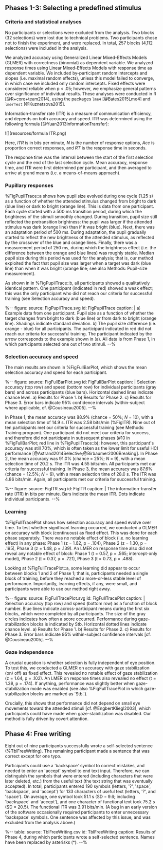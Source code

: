 ## Phases 1-3: Selecting a predefined stimulus

### Criteria and statistical analyses

No participants or selections were excluded from the analysis. Two blocks (32 selections) were lost due to technical problems. Two participants chose not to finish the experiment, and were replaced. In total, 257 blocks (4,112 selections) were included in the analysis.

We analyzed accuracy using Generalized Linear Mixed-Effects Models (GLMER) with correctness (binomial) as dependent variable. We analyzed response times using Linear Mixed-Effects Models with response time as dependent variable. We included by-participant random intercepts and slopes (i.e. maximal random effects), unless this model failed to converge, in which case we included only random intercepts. Fixed effects were considered reliable when p < .05; however, we emphasize general patterns over significance of individual results. These analyses were conducted in R [@R+core+team2014], using the packages `lme4` [@Bates2015Lme4] and `lmerTest` [@Kuznetsova2015].

Information-transfer rate (ITR) is a measure of communication efficiency, and depends on both accuracy and speed. ITR was determined using the following formula [@Yuan2013InformationTransfer]:

![](resources/formula ITR.png)

Here, *ITR* is in bits per minute, *N* is the number of response options, *Acc* is proportion correct responses, and *RT* is the response time in seconds.

The response time was the interval between the start of the first selection cycle and the end of the last selection cycle. Mean accuracy, response time, and ITR were first determined per participant, and then averaged to arrive at grand means (i.e. a means-of-means approach).

### Pupillary responses

%FigPupilTrace::a shows how pupil size evolved during one cycle (1.25 s) as a function of whether the attended stimulus changed from bright to dark (blue line) or dark to bright (orange line). This is data from one participant. Each cycle started with a 500 ms transition period, during which the brightness of the stimuli smoothly changed. During transition, pupil size still reflected the pretransition brightness: the pupil was larger if the attended stimulus was dark (orange line) than if it was bright (blue). Next, there was an adaptation period of 500 ms. During adaptation, the pupil gradually started to reflect the new brightness of the attended stimulus, as reflected by the crossover of the blue and orange lines. Finally, there was a measurement period of 250 ms, during which the brightness effect (i.e. the difference between the orange and blue lines) was roughly stable. Median pupil size during this period was used for the analysis; that is, our method exploited the fact that pupil size was larger when a target was dark (blue line) than when it was bright (orange line; see also Methods: Pupil-size measurement).

As shown in in %FigPupilTrace::b, all participants showed a qualitatively identical pattern. One participant (indicated in red) showed a weak effect; this was the only participant who did not reach our criteria for successful training (see Selection accuracy and speed).

%--
figure:
 source: FigPupilTrace.svg
 id: FigPupilTrace
 caption: |
  a) Example data from one participant. Pupil size as a function of whether the target changes from bright to dark (blue line) or from dark to bright (orange line). Shadings indicate standard deviation. b) The pupil size difference (i.e. orange - blue) for all participants. The participant indicated in red did not reach our criteria for successful training. The participant indicated by the arrow corresponds to the example shown in (a). All data is from Phase 1, in which participants selected one out of two stimuli.
--%

### Selection accuracy and speed

The main results are shown in %FigFullBarPlot, which shows the mean selection accuracy and speed for each participant.

%--
figure:
 source: FigFullBarPlot.svg
 id: FigFullBarPlot
 caption: |
  Selection accuracy (top row) and speed (bottom row) for individual participants (gray bars) and across participants (blue bars). Horizontal dashed lines indicate chance level. a) Results for Phase 1. b) Results for Phase 2. c) Results for Phase 3. Error bars indicate 95% confidence intervals [within-subject where applicable, cf. @Cousineau2005].
--%

In Phase 1, the mean accuracy was 88.9% (chance = 50%; *N* = 10), with a mean selection time of 14.9 s. ITR was 2.58 bits/min (%FigITR). Nine out of ten participants met our criteria for successful training (see Methods: Training program). One participant did not meet our criteria for success, and therefore did not participate in subsequent phases (#10 in %FigFullBarPlot; red line in %FigPupilTrace::b); however, this participant's accuracy was still 70%, which is often taken as the lower limit for useful HCI performance [@Astrand2014Selective;@Birbaumer2006Breaking]. In Phase 2, the mean accuracy was 91.0% (chance = 25%; *N* = 9), with a mean selection time of 20.2 s. The ITR was 4.55 bits/min. All participants met our criteria for successful training. In Phase 3, the mean accuracy was 87.6% (chance = 12.5%; *N* = 9), with a mean selection time of 28.0 s. The ITR was 4.86 bits/min. Again, all participants met our criteria for successful training.

%--
figure:
 source: FigITR.svg
 id: FigITR
 caption: |
  The information-transfer rate (ITR) in bits per minute. Bars indicate the mean ITR. Dots indicate individual participants.
--%

### Learning

%FigFullTracePlot shows how selection accuracy and speed evolve over time. To test whether significant learning occurred, we conducted a GLMER on accuracy with block (continuous) as fixed effect. This was done for each phase separately. There was no notable effect of block (i.e. no learning effect) in any phase: Phase 1 (z = 1.62, p = .104), Phase 2 (z = 1.30, p = .195), Phase 3 (z = 1.48, p = .139). An LMER on response time also did not reveal any notable effect of block: Phase 1 (t = 0.57, p = .565; intercept-only model), Phase 2 (t = 0.37, p = .721), Phase 3 (t = 0.73, p = .488).

Looking at %FigFullTracePlot::a, some learning did appear to occur between blocks 1 and 2 of Phase 1; that is, participants needed a single block of training, before they reached a more-or-less stable level of performance. Importantly, learning effects, if any, were small, and participants were able to use our method right away.

%--
figure:
 source: FigFullTracePlot.svg
 id: FigFullTracePlot
 caption: |
  Selection accuracy (top row) and speed (bottom row) as a function of block number. Blue lines indicate across-participant means during the first six blocks, which were completed by all participants. The size of the gray circles indicates how often a score occurred. Performance during gaze-stabilization blocks is indicated by Stb. Horizontal dotted lines indicate chance level. a) Results for Phase 1. b) Results for Phase 2. c) Results for Phase 3. Error bars indicate 95% within-subject confidence intervals [cf. @Cousineau2005].
--%

### Gaze independence

A crucial question is whether selection is fully independent of eye position. To test this, we conducted a GLMER on accuracy with gaze stabilization (on/ off) as fixed effect. This revealed no notable effect of gaze stabilization (z = 1.64, p = .102). An LMER on response times also revealed no effect (t = 1.39, p = .174). If anything, performance was slightly better when gaze-stabilization mode was enabled (see also %FigFullTracePlot in which gaze-stabilization blocks are marked as 'Stb.').

Crucially, this shows that performance did not depend on small eye movements toward the attended stimuli [cf. @EngbertKliegl2003], which participants could have made when gaze-stabilization was disabled. Our method is fully driven by covert attention.

## Phase 4: Free writing

Eight out of nine participants successfully wrote a self-selected sentence (%TblFreeWriting). The remaining participant made a sentence that was correct except for one typo.

Participants could use a 'backspace' symbol to correct mistakes, and needed to enter an 'accept' symbol to end text input. Therefore, we can distinguish the symbols that were entered (including characters that were later deleted, etc.) from the useful text (the text string that was eventually accepted). In total, participants entered 190 symbols (letters, '?', 'space', 'backspace', and 'accept') for 133 characters of useful text (letters, '?', and 'space'). On average, one symbol took 51.1 s (SD = 9.6; including 'backspace' and 'accept'), and one character of functional text took 75.2 s (SD = 20.5). The functional ITR was 3.91 bits/min. (A bug in an early version of the software occasionally required participants to enter unnecessary 'backspace' symbols. One sentence was affected by this issue, and was excluded from the analysis above.)

%--
table:
 source: TblFreeWriting.csv
 id: TblFreeWriting
 caption: Results of Phase 4, during which participants wrote a self-selected sentence. Names have been replaced by asterisks (*).
--%
